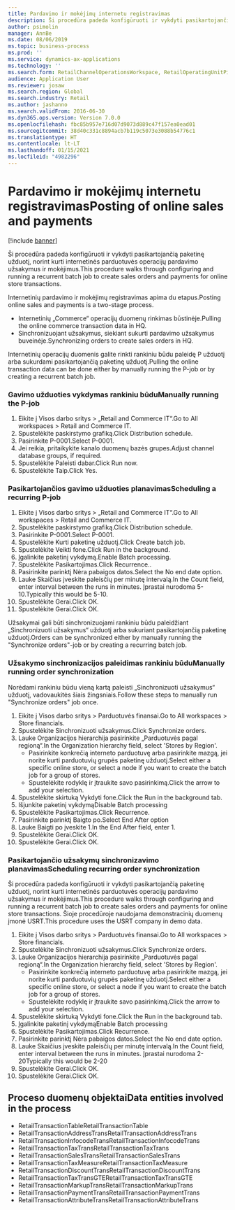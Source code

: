 ```yaml
---
title: Pardavimo ir mokėjimų internetu registravimas
description: Ši procedūra padeda konfigūruoti ir vykdyti pasikartojančią paketinę užduotį, norint kurti internetinės parduotuvės operacijų pardavimo užsakymus ir mokėjimus.
author: psimolin
manager: AnnBe
ms.date: 08/06/2019
ms.topic: business-process
ms.prod: ''
ms.service: dynamics-ax-applications
ms.technology: ''
ms.search.form: RetailChannelOperationsWorkspace, RetailOperatingUnitPicker, SysRecurrence
audience: Application User
ms.reviewer: josaw
ms.search.region: Global
ms.search.industry: Retail
ms.author: jashanno
ms.search.validFrom: 2016-06-30
ms.dyn365.ops.version: Version 7.0.0
ms.openlocfilehash: fbc85b957e716d07d9073d889c47f157ea0ead01
ms.sourcegitcommit: 38d40c331c8894acb7b119c5073e3088b54776c1
ms.translationtype: HT
ms.contentlocale: lt-LT
ms.lasthandoff: 01/15/2021
ms.locfileid: "4982296"
---
```

# <a name="posting-of-online-sales-and-payments"></a><span data-ttu-id="6cc3d-103">Pardavimo ir mokėjimų internetu registravimas</span><span class="sxs-lookup"><span data-stu-id="6cc3d-103">Posting of online sales and payments</span></span>

[!include [banner](../includes/banner.md)]

<span data-ttu-id="6cc3d-104">Ši procedūra padeda konfigūruoti ir vykdyti pasikartojančią paketinę užduotį, norint kurti internetinės parduotuvės operacijų pardavimo užsakymus ir mokėjimus.</span><span class="sxs-lookup"><span data-stu-id="6cc3d-104">This procedure walks through configuring and running a recurrent batch job to create sales orders and payments for online store transactions.</span></span>

<span data-ttu-id="6cc3d-105">Internetinių pardavimo ir mokėjimų registravimas apima du etapus.</span><span class="sxs-lookup"><span data-stu-id="6cc3d-105">Posting online sales and payments is a two-stage process.</span></span>

- <span data-ttu-id="6cc3d-106">Internetinių „Commerce“ operacijų duomenų rinkimas būstinėje.</span><span class="sxs-lookup"><span data-stu-id="6cc3d-106">Pulling the online commerce transaction data in HQ.</span></span>
- <span data-ttu-id="6cc3d-107">Sinchronizuojant užsakymus, siekiant sukurti pardavimo užsakymus buveinėje.</span><span class="sxs-lookup"><span data-stu-id="6cc3d-107">Synchronizing orders to create sales orders in HQ.</span></span>

<span data-ttu-id="6cc3d-108">Internetinių operacijų duomenis galite rinkti rankiniu būdu paleidę P užduotį arba sukurdami pasikartojančią paketinę užduotį.</span><span class="sxs-lookup"><span data-stu-id="6cc3d-108">Pulling the online transaction data can be done either by manually running the P-job or by creating a recurrent batch job.</span></span>

### <a name="manually-running-the-p-job"></a><span data-ttu-id="6cc3d-109">Gavimo užduoties vykdymas rankiniu būdu</span><span class="sxs-lookup"><span data-stu-id="6cc3d-109">Manually running the P-job</span></span>

1. <span data-ttu-id="6cc3d-110">Eikite į Visos darbo sritys > „Retail and Commerce IT“.</span><span class="sxs-lookup"><span data-stu-id="6cc3d-110">Go to All workspaces > Retail and Commerce IT.</span></span>
2. <span data-ttu-id="6cc3d-111">Spustelėkite paskirstymo grafiką.</span><span class="sxs-lookup"><span data-stu-id="6cc3d-111">Click Distribution schedule.</span></span>
3. <span data-ttu-id="6cc3d-112">Pasirinkite P-0001.</span><span class="sxs-lookup"><span data-stu-id="6cc3d-112">Select P-0001.</span></span>
4. <span data-ttu-id="6cc3d-113">Jei reikia, pritaikykite kanalo duomenų bazės grupes.</span><span class="sxs-lookup"><span data-stu-id="6cc3d-113">Adjust channel database groups, if required.</span></span>
5. <span data-ttu-id="6cc3d-114">Spustelėkite Paleisti dabar.</span><span class="sxs-lookup"><span data-stu-id="6cc3d-114">Click Run now.</span></span>
6. <span data-ttu-id="6cc3d-115">Spustelėkite Taip.</span><span class="sxs-lookup"><span data-stu-id="6cc3d-115">Click Yes.</span></span>

### <a name="scheduling-a-recurring-p-job"></a><span data-ttu-id="6cc3d-116">Pasikartojančios gavimo užduoties planavimas</span><span class="sxs-lookup"><span data-stu-id="6cc3d-116">Scheduling a recurring P-job</span></span>

1. <span data-ttu-id="6cc3d-117">Eikite į Visos darbo sritys > „Retail and Commerce IT“.</span><span class="sxs-lookup"><span data-stu-id="6cc3d-117">Go to All workspaces > Retail and Commerce IT.</span></span>
2. <span data-ttu-id="6cc3d-118">Spustelėkite paskirstymo grafiką.</span><span class="sxs-lookup"><span data-stu-id="6cc3d-118">Click Distribution schedule.</span></span>
3. <span data-ttu-id="6cc3d-119">Pasirinkite P-0001.</span><span class="sxs-lookup"><span data-stu-id="6cc3d-119">Select P-0001.</span></span>
4. <span data-ttu-id="6cc3d-120">Spustelėkite Kurti paketinę užduotį.</span><span class="sxs-lookup"><span data-stu-id="6cc3d-120">Click Create batch job.</span></span>
5. <span data-ttu-id="6cc3d-121">Spustelėkite Veikti fone.</span><span class="sxs-lookup"><span data-stu-id="6cc3d-121">Click Run in the background.</span></span>
5. <span data-ttu-id="6cc3d-122">Įgalinkite paketinį vykdymą.</span><span class="sxs-lookup"><span data-stu-id="6cc3d-122">Enable Batch processing.</span></span>
6. <span data-ttu-id="6cc3d-123">Spustelėkite Pasikartojimas.</span><span class="sxs-lookup"><span data-stu-id="6cc3d-123">Click Recurrence..</span></span>
7. <span data-ttu-id="6cc3d-124">Pasirinkite parinktį Nėra pabaigos datos.</span><span class="sxs-lookup"><span data-stu-id="6cc3d-124">Select the No end date option.</span></span>
8. <span data-ttu-id="6cc3d-125">Lauke Skaičius įveskite paleisčių per minutę intervalą.</span><span class="sxs-lookup"><span data-stu-id="6cc3d-125">In the Count field, enter interval between the runs in minutes.</span></span> <span data-ttu-id="6cc3d-126">Įprastai nurodoma 5-10.</span><span class="sxs-lookup"><span data-stu-id="6cc3d-126">Typically this would be 5-10.</span></span>
9. <span data-ttu-id="6cc3d-127">Spustelėkite Gerai.</span><span class="sxs-lookup"><span data-stu-id="6cc3d-127">Click OK.</span></span>
10. <span data-ttu-id="6cc3d-128">Spustelėkite Gerai.</span><span class="sxs-lookup"><span data-stu-id="6cc3d-128">Click OK.</span></span>

<span data-ttu-id="6cc3d-129">Užsakymai gali būti sinchronizuojami rankiniu būdu paleidžiant „Sinchronizuoti užsakymus“ užduotį arba sukuriant pasikartojančią paketinę užduotį.</span><span class="sxs-lookup"><span data-stu-id="6cc3d-129">Orders can be synchronized either by manually running the "Synchronize orders"-job or by creating a recurring batch job.</span></span>

### <a name="manually-running-order-synchronization"></a><span data-ttu-id="6cc3d-130">Užsakymo sinchronizacijos paleidimas rankiniu būdu</span><span class="sxs-lookup"><span data-stu-id="6cc3d-130">Manually running order synchronization</span></span> 

<span data-ttu-id="6cc3d-131">Norėdami rankiniu būdu vieną kartą paleisti „Sinchronizuoti užsakymus“ užduotį, vadovaukitės šiais žingsniais.</span><span class="sxs-lookup"><span data-stu-id="6cc3d-131">Follow these steps to manually run "Synchronize orders" job once.</span></span>

1. <span data-ttu-id="6cc3d-132">Eikite į Visos darbo sritys > Parduotuvės finansai.</span><span class="sxs-lookup"><span data-stu-id="6cc3d-132">Go to All workspaces > Store financials.</span></span>
2. <span data-ttu-id="6cc3d-133">Spustelėkite Sinchronizuoti užsakymus.</span><span class="sxs-lookup"><span data-stu-id="6cc3d-133">Click Synchronize orders.</span></span>
3. <span data-ttu-id="6cc3d-134">Lauke Organizacijos hierarchija pasirinkite „Parduotuvės pagal regioną“.</span><span class="sxs-lookup"><span data-stu-id="6cc3d-134">In the Organization hierarchy field, select 'Stores by Region'.</span></span>
    * <span data-ttu-id="6cc3d-135">Pasirinkite konkrečią interneto parduotuvę arba pasirinkite mazgą, jei norite kurti parduotuvių grupės paketinę užduotį.</span><span class="sxs-lookup"><span data-stu-id="6cc3d-135">Select either a specific online store, or select a node if you want to create the batch job for a group of stores.</span></span>  
    * <span data-ttu-id="6cc3d-136">Spustelėkite rodyklę ir įtraukite savo pasirinkimą.</span><span class="sxs-lookup"><span data-stu-id="6cc3d-136">Click the arrow to add your selection.</span></span>  
4. <span data-ttu-id="6cc3d-137">Spustelėkite skirtuką Vykdyti fone.</span><span class="sxs-lookup"><span data-stu-id="6cc3d-137">Click the Run in the background tab.</span></span>
5. <span data-ttu-id="6cc3d-138">Išjunkite paketinį vykdymą</span><span class="sxs-lookup"><span data-stu-id="6cc3d-138">Disable Batch processing</span></span>
6. <span data-ttu-id="6cc3d-139">Spustelėkite Pasikartojimas.</span><span class="sxs-lookup"><span data-stu-id="6cc3d-139">Click Recurrence.</span></span>
7. <span data-ttu-id="6cc3d-140">Pasirinkite parinktį Baigto po.</span><span class="sxs-lookup"><span data-stu-id="6cc3d-140">Select End After option</span></span>
8. <span data-ttu-id="6cc3d-141">Lauke Baigti po įveskite 1.</span><span class="sxs-lookup"><span data-stu-id="6cc3d-141">In the End After field, enter 1.</span></span>
9. <span data-ttu-id="6cc3d-142">Spustelėkite Gerai.</span><span class="sxs-lookup"><span data-stu-id="6cc3d-142">Click OK.</span></span>
10. <span data-ttu-id="6cc3d-143">Spustelėkite Gerai.</span><span class="sxs-lookup"><span data-stu-id="6cc3d-143">Click OK.</span></span>

### <a name="scheduling-recurring-order-synchronization"></a><span data-ttu-id="6cc3d-144">Pasikartojančio užsakymų sinchronizavimo planavimas</span><span class="sxs-lookup"><span data-stu-id="6cc3d-144">Scheduling recurring order synchronization</span></span>

<span data-ttu-id="6cc3d-145">Ši procedūra padeda konfigūruoti ir vykdyti pasikartojančią paketinę užduotį, norint kurti internetinės parduotuvės operacijų pardavimo užsakymus ir mokėjimus.</span><span class="sxs-lookup"><span data-stu-id="6cc3d-145">This procedure walks through configuring and running a recurrent batch job to create sales orders and payments for online store transactions.</span></span> <span data-ttu-id="6cc3d-146">Šioje procedūroje naudojama demonstracinių duomenų įmonė USRT.</span><span class="sxs-lookup"><span data-stu-id="6cc3d-146">This procedure uses the USRT company in demo data.</span></span>

1. <span data-ttu-id="6cc3d-147">Eikite į Visos darbo sritys > Parduotuvės finansai.</span><span class="sxs-lookup"><span data-stu-id="6cc3d-147">Go to All workspaces > Store financials.</span></span>
2. <span data-ttu-id="6cc3d-148">Spustelėkite Sinchronizuoti užsakymus.</span><span class="sxs-lookup"><span data-stu-id="6cc3d-148">Click Synchronize orders.</span></span>
3. <span data-ttu-id="6cc3d-149">Lauke Organizacijos hierarchija pasirinkite „Parduotuvės pagal regioną“.</span><span class="sxs-lookup"><span data-stu-id="6cc3d-149">In the Organization hierarchy field, select 'Stores by Region'.</span></span>
    * <span data-ttu-id="6cc3d-150">Pasirinkite konkrečią interneto parduotuvę arba pasirinkite mazgą, jei norite kurti parduotuvių grupės paketinę užduotį.</span><span class="sxs-lookup"><span data-stu-id="6cc3d-150">Select either a specific online store, or select a node if you want to create the batch job for a group of stores.</span></span>  
    * <span data-ttu-id="6cc3d-151">Spustelėkite rodyklę ir įtraukite savo pasirinkimą.</span><span class="sxs-lookup"><span data-stu-id="6cc3d-151">Click the arrow to add your selection.</span></span>  
4. <span data-ttu-id="6cc3d-152">Spustelėkite skirtuką Vykdyti fone.</span><span class="sxs-lookup"><span data-stu-id="6cc3d-152">Click the Run in the background tab.</span></span>
5. <span data-ttu-id="6cc3d-153">Įgalinkite paketinį vykdymą</span><span class="sxs-lookup"><span data-stu-id="6cc3d-153">Enable Batch processing</span></span>
6. <span data-ttu-id="6cc3d-154">Spustelėkite Pasikartojimas.</span><span class="sxs-lookup"><span data-stu-id="6cc3d-154">Click Recurrence.</span></span>
7. <span data-ttu-id="6cc3d-155">Pasirinkite parinktį Nėra pabaigos datos.</span><span class="sxs-lookup"><span data-stu-id="6cc3d-155">Select the No end date option.</span></span>
8. <span data-ttu-id="6cc3d-156">Lauke Skaičius įveskite paleisčių per minutę intervalą.</span><span class="sxs-lookup"><span data-stu-id="6cc3d-156">In the Count field, enter interval between the runs in minutes.</span></span> <span data-ttu-id="6cc3d-157">Įprastai nurodoma 2-20</span><span class="sxs-lookup"><span data-stu-id="6cc3d-157">Typically this would be 2-20</span></span>
9. <span data-ttu-id="6cc3d-158">Spustelėkite Gerai.</span><span class="sxs-lookup"><span data-stu-id="6cc3d-158">Click OK.</span></span>
10. <span data-ttu-id="6cc3d-159">Spustelėkite Gerai.</span><span class="sxs-lookup"><span data-stu-id="6cc3d-159">Click OK.</span></span>

## <a name="data-entities-involved-in-the-process"></a><span data-ttu-id="6cc3d-160">Proceso duomenų objektai</span><span class="sxs-lookup"><span data-stu-id="6cc3d-160">Data entities involved in the process</span></span>

- <span data-ttu-id="6cc3d-161">RetailTransactionTable</span><span class="sxs-lookup"><span data-stu-id="6cc3d-161">RetailTransactionTable</span></span>
- <span data-ttu-id="6cc3d-162">RetailTransactionAddressTrans</span><span class="sxs-lookup"><span data-stu-id="6cc3d-162">RetailTransactionAddressTrans</span></span>
- <span data-ttu-id="6cc3d-163">RetailTransactionInfocodeTrans</span><span class="sxs-lookup"><span data-stu-id="6cc3d-163">RetailTransactionInfocodeTrans</span></span>
- <span data-ttu-id="6cc3d-164">RetailTransactionTaxTrans</span><span class="sxs-lookup"><span data-stu-id="6cc3d-164">RetailTransactionTaxTrans</span></span>
- <span data-ttu-id="6cc3d-165">RetailTransactionSalesTrans</span><span class="sxs-lookup"><span data-stu-id="6cc3d-165">RetailTransactionSalesTrans</span></span>
- <span data-ttu-id="6cc3d-166">RetailTransactionTaxMeasure</span><span class="sxs-lookup"><span data-stu-id="6cc3d-166">RetailTransactionTaxMeasure</span></span>
- <span data-ttu-id="6cc3d-167">RetailTransactionDiscountTrans</span><span class="sxs-lookup"><span data-stu-id="6cc3d-167">RetailTransactionDiscountTrans</span></span>
- <span data-ttu-id="6cc3d-168">RetailTransactionTaxTransGTE</span><span class="sxs-lookup"><span data-stu-id="6cc3d-168">RetailTransactionTaxTransGTE</span></span>
- <span data-ttu-id="6cc3d-169">RetailTransactionMarkupTrans</span><span class="sxs-lookup"><span data-stu-id="6cc3d-169">RetailTransactionMarkupTrans</span></span>
- <span data-ttu-id="6cc3d-170">RetailTransactionPaymentTrans</span><span class="sxs-lookup"><span data-stu-id="6cc3d-170">RetailTransactionPaymentTrans</span></span>
- <span data-ttu-id="6cc3d-171">RetailTransactionAttributeTrans</span><span class="sxs-lookup"><span data-stu-id="6cc3d-171">RetailTransactionAttributeTrans</span></span>
